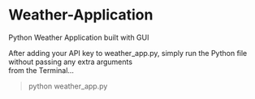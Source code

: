 # Weather-Application
Python Weather Application built with GUI

After adding your API key to weather_app.py, simply run the Python file without passing any extra arguments
<br/> from the Terminal...
> python weather_app.py
